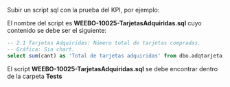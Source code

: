 Subir un script sql con la prueba del KPI, por ejemplo:

El nombre del script es **WEEBO-10025-TarjetasAdquiridas.sql** cuyo contenido se debe ser el siguiente:

```sql
-- 2.1 Tarjetas Adquiridas: Número total de tarjetas compradas.
-- Gráfica: Sin chart. 
select sum(cant) as 'Total de tarjetas adquiridas' from dbo.adqtarjeta;
```

El script **WEEBO-10025-TarjetasAdquiridas.sql** se debe encontrar dentro de la carpeta **Tests**
